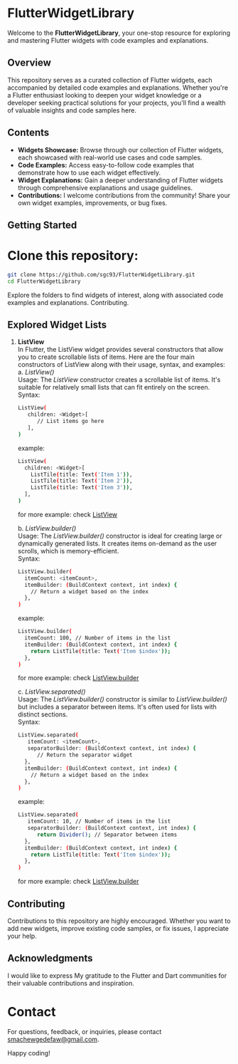 # FlutterWidgetLibrary

Welcome to the **FlutterWidgetLibrary**, your one-stop resource for exploring and mastering Flutter widgets with code examples and explanations.

## Overview

This repository serves as a curated collection of Flutter widgets, each accompanied by detailed code examples and explanations. Whether you're a Flutter enthusiast looking to deepen your widget knowledge or a developer seeking practical solutions for your projects, you'll find a wealth of valuable insights and code samples here.

## Contents

- **Widgets Showcase:** Browse through our collection of Flutter widgets, each showcased with real-world use cases and code samples.
- **Code Examples:** Access easy-to-follow code examples that demonstrate how to use each widget effectively.
- **Widget Explanations:** Gain a deeper understanding of Flutter widgets through comprehensive explanations and usage guidelines.
- **Contributions:** I welcome contributions from the community! Share your own widget examples, improvements, or bug fixes.

## Getting Started

# Clone this repository:

   ```bash
   git clone https://github.com/sgc93/FlutterWidgetLibrary.git
   cd FlutterWidgetLibrary
   ```

Explore the folders to find widgets of interest, along with associated code examples and explanations.
Contributing.

## Explored Widget Lists

1. **ListView** <br>
   In Flutter, the ListView widget provides several constructors that allow you to create scrollable lists of items. Here are the four main constructors of ListView along with their usage, syntax, and examples: <br>
   a. _ListView()_ <br>
      Usage: The *ListView* constructor creates a scrollable list of items. It's suitable for relatively small lists that can fit entirely on the screen. <br>
      Syntax:
      ```bash
      ListView(
         children: <Widget>[
            // List items go here
         ],
      )
      ```
      example:
   ```bash
   ListView(
     children: <Widget>[
       ListTile(title: Text('Item 1')),
       ListTile(title: Text('Item 2')),
       ListTile(title: Text('Item 3')),
     ],
   )
   ```

   for more example: check [ListView](https://github.com/sgc93/Flutter-Widget-Library/blob/main/lib/widgets/list_view.dart)
   
   b. _ListView.builder()_ <br>
      Usage: The *ListView.builder()* constructor is ideal for creating large or dynamically generated lists. It creates items on-demand as the user scrolls, which is memory-efficient. <br>
      Syntax:
      ```bash
      ListView.builder(
        itemCount: <itemCount>,
        itemBuilder: (BuildContext context, int index) {
          // Return a widget based on the index
        },
      )
      ```
      example:
   ```bash
   ListView.builder(
     itemCount: 100, // Number of items in the list
     itemBuilder: (BuildContext context, int index) {
       return ListTile(title: Text('Item $index'));
     },
   )

   ```

   for more example: check [ListView.builder](https://github.com/sgc93/Flutter-Widget-Library/blob/main/lib/widgets/img_list_builder.dart)

   c. _ListView.separated()_ <br>
      Usage: The *ListView.builder()* constructor is similar to *ListView.builder()* but includes a separator between items. It's often used for lists with distinct sections. <br>
      Syntax:
      ```bash
      ListView.separated(
         itemCount: <itemCount>,
         separatorBuilder: (BuildContext context, int index) {
            // Return the separator widget
        },
        itemBuilder: (BuildContext context, int index) {
          // Return a widget based on the index
        },
      )
      ```
      example:
   ```bash
   ListView.separated(
      itemCount: 10, // Number of items in the list
      separatorBuilder: (BuildContext context, int index) {
         return Divider(); // Separator between items
     },
     itemBuilder: (BuildContext context, int index) {
       return ListTile(title: Text('Item $index'));
     },
   )
   ```

   for more example: check [ListView.builder](https://github.com/sgc93/Flutter-Widget-Library/blob/main/lib/widgets/list_view_separated.dart)


## Contributing

Contributions to this repository are highly encouraged. Whether you want to add new widgets, improve existing code samples, or fix issues, I appreciate your help.

## Acknowledgments

I would like to express My gratitude to the Flutter and Dart communities for their valuable contributions and inspiration.

# Contact
For questions, feedback, or inquiries, please contact smachewgedefaw@gmail.com.

Happy coding!
